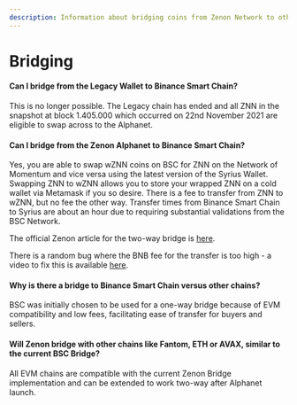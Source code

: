 ```yaml
---
description: Information about bridging coins from Zenon Network to other chains
---
```


# Bridging

#### **Can I bridge from the Legacy Wallet to Binance Smart Chain?**

This is no longer possible. The Legacy chain has ended and all ZNN in the snapshot at block 1.405.000 which occurred on 22nd November 2021 are eligible to swap across to the Alphanet.

#### Can I bridge from the Zenon Alphanet to Binance Smart Chain?

Yes, you are able to swap wZNN coins on BSC for ZNN on the Network of Momentum and vice versa using the latest version of the Syrius Wallet. Swapping ZNN to wZNN allows you to store your wrapped ZNN on a cold wallet via Metamask if you so desire. There is a fee to transfer from ZNN to wZNN, but no fee the other way. Transfer times from Binance Smart Chain to Syrius are about an hour due to requiring substantial validations from the BSC Network.

The official Zenon article for the two-way bridge is [here](https://medium.com/@zenon.network/zenon-building-bridges-272538cde1a7).

There is a random bug where the BNB fee for the transfer is too high - a video to fix this is available [here](https://www.youtube.com/watch?v=R9R7lxBoh6Y).

#### **Why is there a bridge to Binance Smart Chain versus other chains?** <a href="#q-why-is-there-a-bridge-to-binance-smart-chain-versus-other-chains" id="q-why-is-there-a-bridge-to-binance-smart-chain-versus-other-chains"></a>

BSC was initially chosen to be used for a one-way bridge because of EVM compatibility and low fees, facilitating ease of transfer for buyers and sellers.

#### **Will Zenon bridge with other chains like Fantom, ETH or AVAX, similar to the current BSC Bridge?** <a href="#q-will-zenon-bridge-with-other-chains-like-fantom-eth-or-avax-similar-to-the-current-bsc-bridge" id="q-will-zenon-bridge-with-other-chains-like-fantom-eth-or-avax-similar-to-the-current-bsc-bridge"></a>

All EVM chains are compatible with the current Zenon Bridge implementation and can be extended to work two-way after Alphanet launch.
